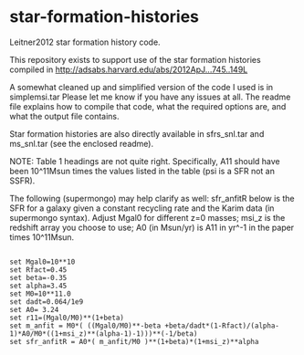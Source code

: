 star-formation-histories
========================

Leitner2012 star formation history code.

This repository exists to support use of the star formation histories compiled in 
http://adsabs.harvard.edu/abs/2012ApJ...745..149L 

A somewhat cleaned up and simplified version of the code I used is in simplemsi.tar
Please let me know if you have any issues at all. The readme file explains how to compile that code, what the required options are, and what the output file contains.

Star formation histories are also directly available in sfrs_snl.tar and ms_snl.tar (see the enclosed readme). 

NOTE: Table 1 headings are not quite right. Specifically, A11 should have been 10^11Msun times the values listed in the table (psi is a SFR not an SSFR). 

The following (supermongo) may help clarify as well: sfr_anfitR below is the SFR for a galaxy given a constant recycling rate and the Karim data (in supermongo syntax). Adjust Mgal0 for different z=0 masses; msi_z is the redshift array you choose to use; A0 (in Msun/yr) is A11 in yr^-1 in the paper times 10^11Msun.

<pre><code>
set Mgal0=10**10
set Rfact=0.45
set beta=-0.35
set alpha=3.45
set M0=10**11.0
set dadt=0.064/1e9
set A0= 3.24
set r11=(Mgal0/M0)**(1+beta)
set m_anfit = M0*( ((Mgal0/M0)**-beta +beta/dadt*(1-Rfact)/(alpha-1)*A0/M0*((1+msi_z)**(alpha-1)-1)))**(-1/beta)
set sfr_anfitR = A0*( m_anfit/M0 )**(1+beta)*(1+msi_z)**alpha
</code></pre>

